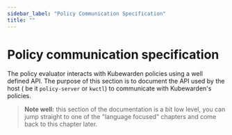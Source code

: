 ```yaml
---
sidebar_label: "Policy Communication Specification"
title: ""
---
```


# Policy communication specification

The policy evaluator interacts with Kubewarden policies using a well
defined API.  The purpose of this section is to document the API used
by the host ( be it `policy-server` or `kwctl`) to communicate with
Kubewarden's policies.

> **Note well:** this section of the documentation is a bit low level, you can
> jump straight to one of the "language focused" chapters and come back to this
> chapter later.
